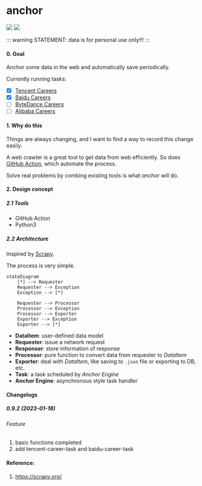 # anchor
<p align="left">
<a href="https://opensource.org/licenses/MIT"><img src="https://img.shields.io/badge/License-MIT-green.svg"></a>
<a href="https://github.com/plantree/anchor/actions/workflows/crontab.yml"><img src="https://github.com/plantree/anchor/actions/workflows/crontab.yml/badge.svg"></a>
</p>

::: warning 
STATEMENT: data is for personal use only!!!
:::

#### 0. Goal

Anchor some data in the web and automatically save periodically.

Currently running tasks:

- [x] [Tencent Careers](https://careers.tencent.com/jobopportunity.html)
- [x] [Baidu Careers](https://talent.baidu.com/jobs/social-list)
- [ ] [ByteDance Careers](https://jobs.bytedance.com/experienced/position)
- [ ] [Alibaba Careers](https://talent.alibaba.com/off-campus/position-list?lang=zh)

#### 1. Why do this

Things are always changing, and I want to find a way to record this change easily.

A web crawler is a great tool to get data from web efficiently. So does [GitHub Action](https://docs.github.com/en/actions), which automate the process.

Solve real problems by combing existing tools is what *anchor* will do.

#### 2. Design concept

##### 2.1 Tools

- GitHub Action
- Python3

##### 2.2 Architecture

Inspired by [Scrapy](https://scrapy.org/).

The process is very simple.

```mermaid
stateDiagram
    [*] --> Requester
    Requester --> Exception
    Exception --> [*]

    Requester --> Processor
    Processor --> Exception
    Processor --> Exporter
    Exporter --> Exception
    Exporter --> [*]
```

- **DataItem**: user-defined data model
- **Requester**: issue a network request
- **Responser**: store information of response
- **Processor**: pure function to convert data from requester to *DataItem*
- **Exporter**: deal with *DataItem*, like saving to `.json` file or exporting to DB, etc.
- **Task**: a task scheduled by *Anchor Engine*
- **Anchor Engine**: asynchronous style task handler

#### Changelogs

##### 0.9.2 (2023-01-18)

###### Feature

1. basic functions completed
2. add tencent-career-task and baidu-career-task

#### Reference:

1. https://scrapy.org/
